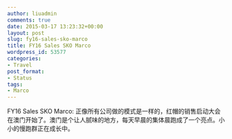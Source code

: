 ```yaml
---
author: liuadmin
comments: true
date: 2015-03-17 13:23:32+00:00
layout: post
slug: fy16-sales-sko-marco
title: FY16 Sales SKO Marco
wordpress_id: 53577
categories:
- Travel
post_format:
- Status
tags:
- Marco
---
```


FY16 Sales SKO Marco: 正像所有公司做的模式是一样的，红帽的销售启动大会在澳门开始了。澳门是个让人腻味的地方，每天早晨的集体晨跑成了一个亮点。小小的慢跑群正在成长中。
